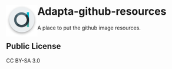 <img src="images/logo_thumb.png" alt="Logo" align="left" /> Adapta-github-resources
======

A place to put the github image resources.

Public License
--------------
 CC BY-SA 3.0
